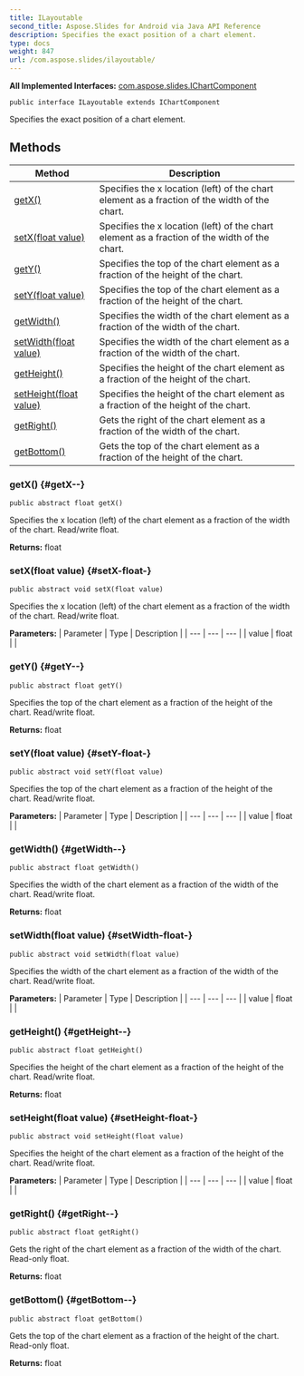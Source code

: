 ```yaml
---
title: ILayoutable
second_title: Aspose.Slides for Android via Java API Reference
description: Specifies the exact position of a chart element.
type: docs
weight: 847
url: /com.aspose.slides/ilayoutable/
---
```

**All Implemented Interfaces:**
[com.aspose.slides.IChartComponent](../../com.aspose.slides/ichartcomponent)
```
public interface ILayoutable extends IChartComponent
```

Specifies the exact position of a chart element.
## Methods

| Method | Description |
| --- | --- |
| [getX()](#getX--) | Specifies the x location (left) of the chart element as a fraction of the width of the chart. |
| [setX(float value)](#setX-float-) | Specifies the x location (left) of the chart element as a fraction of the width of the chart. |
| [getY()](#getY--) | Specifies the top of the chart element as a fraction of the height of the chart. |
| [setY(float value)](#setY-float-) | Specifies the top of the chart element as a fraction of the height of the chart. |
| [getWidth()](#getWidth--) | Specifies the width of the chart element as a fraction of the width of the chart. |
| [setWidth(float value)](#setWidth-float-) | Specifies the width of the chart element as a fraction of the width of the chart. |
| [getHeight()](#getHeight--) | Specifies the height of the chart element as a fraction of the height of the chart. |
| [setHeight(float value)](#setHeight-float-) | Specifies the height of the chart element as a fraction of the height of the chart. |
| [getRight()](#getRight--) | Gets the right of the chart element as a fraction of the width of the chart. |
| [getBottom()](#getBottom--) | Gets the top of the chart element as a fraction of the height of the chart. |
### getX() {#getX--}
```
public abstract float getX()
```


Specifies the x location (left) of the chart element as a fraction of the width of the chart. Read/write float.

**Returns:**
float
### setX(float value) {#setX-float-}
```
public abstract void setX(float value)
```


Specifies the x location (left) of the chart element as a fraction of the width of the chart. Read/write float.

**Parameters:**
| Parameter | Type | Description |
| --- | --- | --- |
| value | float |  |

### getY() {#getY--}
```
public abstract float getY()
```


Specifies the top of the chart element as a fraction of the height of the chart. Read/write float.

**Returns:**
float
### setY(float value) {#setY-float-}
```
public abstract void setY(float value)
```


Specifies the top of the chart element as a fraction of the height of the chart. Read/write float.

**Parameters:**
| Parameter | Type | Description |
| --- | --- | --- |
| value | float |  |

### getWidth() {#getWidth--}
```
public abstract float getWidth()
```


Specifies the width of the chart element as a fraction of the width of the chart. Read/write float.

**Returns:**
float
### setWidth(float value) {#setWidth-float-}
```
public abstract void setWidth(float value)
```


Specifies the width of the chart element as a fraction of the width of the chart. Read/write float.

**Parameters:**
| Parameter | Type | Description |
| --- | --- | --- |
| value | float |  |

### getHeight() {#getHeight--}
```
public abstract float getHeight()
```


Specifies the height of the chart element as a fraction of the height of the chart. Read/write float.

**Returns:**
float
### setHeight(float value) {#setHeight-float-}
```
public abstract void setHeight(float value)
```


Specifies the height of the chart element as a fraction of the height of the chart. Read/write float.

**Parameters:**
| Parameter | Type | Description |
| --- | --- | --- |
| value | float |  |

### getRight() {#getRight--}
```
public abstract float getRight()
```


Gets the right of the chart element as a fraction of the width of the chart. Read-only float.

**Returns:**
float
### getBottom() {#getBottom--}
```
public abstract float getBottom()
```


Gets the top of the chart element as a fraction of the height of the chart. Read-only float.

**Returns:**
float
